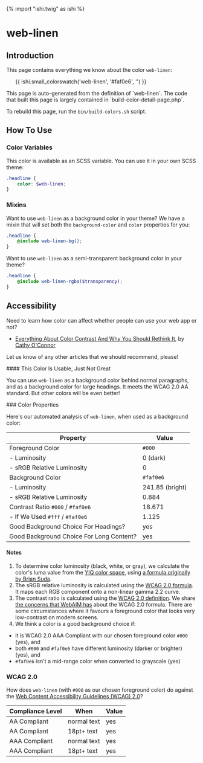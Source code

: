 {% import "ishi.twig" as ishi %}
# web-linen

## Introduction

This page contains everything we know about the color `web-linen`:

<div class="grid">
    <div class="cell">
        <div class="swatch">
            <ul>
                {{ ishi.small_colorswatch('web-linen', '#faf0e6', '') }}
            </ul>
        </div>
    </div>
</div>

<div class="callout attention" markdown="1">
This page is auto-generated from the definition of `web-linen`. The code that built this page is largely contained in `build-color-detail-page.php`.

To rebuild this page, run the `bin/build-colors.sh` script.
</div>

## How To Use

### Color Variables

This color is available as an SCSS variable. You can use it in your own SCSS theme:

```scss
.headline {
    color: $web-linen;
}
```

### Mixins

Want to use `web-linen` as a background color in your theme? We have a mixin that will set both the `background-color` and `color` properties for you:

```scss
.headline {
    @include web-linen-bg();
}
```

Want to use `web-linen` as a semi-transparent background color in your theme?

```scss
.headline {
    @include web-linen-rgba($transparency);
}
```

## Accessibility

Need to learn how color can affect whether people can use your web app or not?

* [Everything About Color Contrast And Why You Should Rethink It](https://www.smashingmagazine.com/2014/10/color-contrast-tips-and-tools-for-accessibility/), by [Cathy O'Connor](http://www.twitter.com/cagocon)

Let us know of any other articles that we should recommend, please!
<div class="callout warning" markdown="1">
#### This Color Is Usable, Just Not Great

You can use `web-linen` as a background color behind normal paragraphs, and as a background color for large headings. It meets the WCAG 2.0 AA standard. But other colors will be even better!
</div>
### Color Properties

Here's our automated analysis of `web-linen`, when used as a background color:

Property | Value
---------|------
Foreground Color | `#000`
- Luminosity | 0 (dark)
- sRGB Relative Luminosity | 0
Background Color | `#faf0e6`
- Luminosity | 241.85 (bright)
- sRGB Relative Luminosity | 0.884
Contrast Ratio `#000` / `#faf0e6` | 18.671
- If We Used `#fff` / `#faf0e6` | 1.125
Good Background Choice For Headings? | yes
Good Background Choice For Long Content? | yes

#### Notes

1. To determine color luminosity (black, white, or gray), we calculate the color's luma value from the [YIQ color space](https://en.wikipedia.org/wiki/YIQ), using [a formula originally by Brian Suda](https://24ways.org/2010/calculating-color-contrast/).
1. The sRGB relative luminosity is calculated using the [WCAG 2.0 formula](https://www.w3.org/TR/WCAG20/#relativeluminancedef). It maps each RGB component onto a non-linear gamma 2.2 curve.
1. The contrast ratio is calculated using the [WCAG 2.0 definition](https://www.w3.org/TR/2008/REC-WCAG20-20081211/#contrast-ratiodef). We share [the concerns that WebAIM has](http://webaim.org/blog/wcag-2-1-feedback/) about the WCAG 2.0 formula. There are some circumstances where it favours a foreground color that looks very low-contrast on modern screens.
1. We think a color is a good background choice if:
  - it is WCAG 2.0 AAA Compliant with our chosen foreground color `#000` (yes), and
  - both `#000` and `#faf0e6` have different luminosity (darker or brighter) (yes), and
  - `#faf0e6` isn't a mid-range color when converted to grayscale (yes)

### WCAG 2.0

How does `web-linen` (with `#000` as our chosen foreground color) do against the [Web Content Accessibility Guidelines (WCAG) 2.0](https://www.w3.org/TR/WCAG20/)?

Compliance Level | When | Value
-----------------|------|------
AA Compliant | normal text | yes
AA Compliant | 18pt+ text | yes
AAA Compliant | normal text | yes
AAA Compliant | 18pt+ text | yes